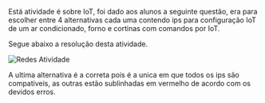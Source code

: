 Está atividade é sobre IoT, foi dado aos alunos a seguinte questão, era para escolher entre 4 alternativas cada uma contendo ips para configuração IoT de um ar condicionado, forno e cortinas com comandos por IoT.

Segue abaixo a resolução desta atividade.

![Redes Atividade](https://user-images.githubusercontent.com/102532081/205652233-a9f383f2-3e20-4ca9-b65a-fb10f9199c40.PNG)

A ultima alternativa é a correta pois é a unica em que todos os ips são compativeis, as outras estão sublinhadas em vermelho de acordo com os devidos erros.
